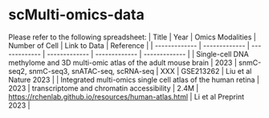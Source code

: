 # scMulti-omics-data
Please refer to the following spreadsheet:
| Title | Year | Omics Modalities | Number of Cell | Link to Data | Reference |
| ------------- | ------------- | ------------- | ------------- | ------------- | ------------- | 
| Single-cell DNA methylome and 3D multi-omic atlas of the adult mouse brain  | 2023 | snmC-seq2, snmC-seq3, snATAC-seq, scRNA-seq | XXX | GSE213262 | Liu et al Nature 2023 |
| Integrated multi-omics single cell atlas of the human retina  | 2023 | transcriptome and chromatin accessibility | 2.4M | https://rchenlab.github.io/resources/human-atlas.html | Li et al Preprint 2023 |
